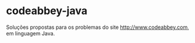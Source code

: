 # codeabbey-java

Soluções propostas para os problemas do site http://www.codeabbey.com, em linguagem Java.
